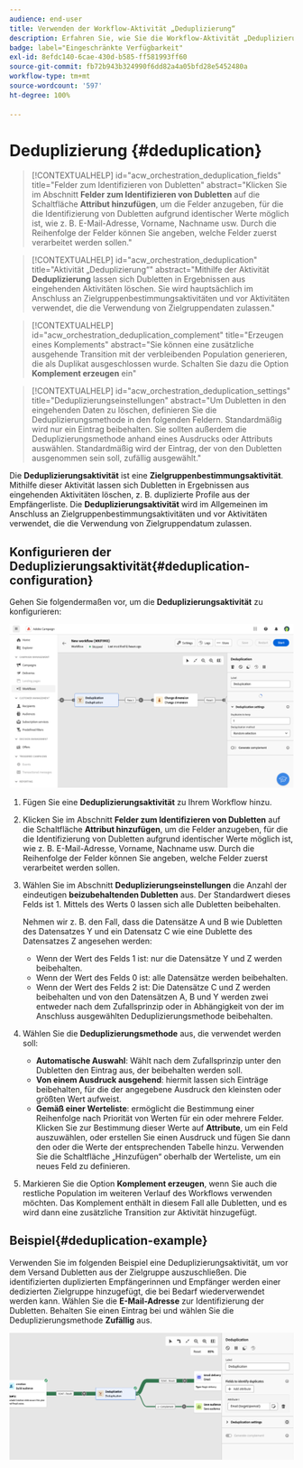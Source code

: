 ```yaml
---
audience: end-user
title: Verwenden der Workflow-Aktivität „Deduplizierung“
description: Erfahren Sie, wie Sie die Workflow-Aktivität „Deduplizierung“ verwenden.
badge: label="Eingeschränkte Verfügbarkeit"
exl-id: 8efdc140-6cae-430d-b585-ff581993ff60
source-git-commit: fb72b943b324990f6dd82a4a05bfd28e5452480a
workflow-type: tm+mt
source-wordcount: '597'
ht-degree: 100%

---
```


# Deduplizierung {#deduplication}

>[!CONTEXTUALHELP]
>id="acw_orchestration_deduplication_fields"
>title="Felder zum Identifizieren von Dubletten"
>abstract="Klicken Sie im Abschnitt **Felder zum Identifizieren von Dubletten** auf die Schaltfläche **Attribut hinzufügen**, um die Felder anzugeben, für die die Identifizierung von Dubletten aufgrund identischer Werte möglich ist, wie z. B. E-Mail-Adresse, Vorname, Nachname usw. Durch die Reihenfolge der Felder können Sie angeben, welche Felder zuerst verarbeitet werden sollen."

>[!CONTEXTUALHELP]
>id="acw_orchestration_deduplication"
>title="Aktivität „Deduplizierung“"
>abstract="Mithilfe der Aktivität **Deduplizierung** lassen sich Dubletten in Ergebnissen aus eingehenden Aktivitäten löschen. Sie wird hauptsächlich im Anschluss an Zielgruppenbestimmungsaktivitäten und vor Aktivitäten verwendet, die die Verwendung von Zielgruppendaten zulassen."

>[!CONTEXTUALHELP]
>id="acw_orchestration_deduplication_complement"
>title="Erzeugen eines Komplements"
>abstract="Sie können eine zusätzliche ausgehende Transition mit der verbleibenden Population generieren, die als Duplikat ausgeschlossen wurde. Schalten Sie dazu die Option **Komplement erzeugen** ein"

>[!CONTEXTUALHELP]
>id="acw_orchestration_deduplication_settings"
>title="Deduplizierungseinstellungen"
>abstract="Um Dubletten in den eingehenden Daten zu löschen, definieren Sie die Deduplizierungsmethode in den folgenden Feldern. Standardmäßig wird nur ein Eintrag beibehalten. Sie sollten außerdem die Deduplizierungsmethode anhand eines Ausdrucks oder Attributs auswählen. Standardmäßig wird der Eintrag, der von den Dubletten ausgenommen sein soll, zufällig ausgewählt."

Die **Deduplizierungsaktivität** ist eine **Zielgruppenbestimmungsaktivität**. Mithilfe dieser Aktivität lassen sich Dubletten in Ergebnissen aus eingehenden Aktivitäten löschen, z. B. duplizierte Profile aus der Empfängerliste. Die **Deduplizierungsaktivität** wird im Allgemeinen im Anschluss an Zielgruppenbestimmungsaktivitäten und vor Aktivitäten verwendet, die die Verwendung von Zielgruppendatum zulassen.

## Konfigurieren der Deduplizierungsaktivität{#deduplication-configuration}

Gehen Sie folgendermaßen vor, um die **Deduplizierungsaktivität** zu konfigurieren:

![](../assets/workflow-deduplication.png)

1. Fügen Sie eine **Deduplizierungsaktivität** zu Ihrem Workflow hinzu.

1. Klicken Sie im Abschnitt **Felder zum Identifizieren von Dubletten** auf die Schaltfläche **Attribut hinzufügen**, um die Felder anzugeben, für die die Identifizierung von Dubletten aufgrund identischer Werte möglich ist, wie z. B. E-Mail-Adresse, Vorname, Nachname usw. Durch die Reihenfolge der Felder können Sie angeben, welche Felder zuerst verarbeitet werden sollen.

1. Wählen Sie im Abschnitt **Deduplizierungseinstellungen** die Anzahl der eindeutigen **beizubehaltenden Dubletten** aus. Der Standardwert dieses Felds ist 1. Mittels des Werts 0 lassen sich alle Dubletten beibehalten.

   Nehmen wir z. B. den Fall, dass die Datensätze A und B wie Dubletten des Datensatzes Y und ein Datensatz C wie eine Dublette des Datensatzes Z angesehen werden:

   * Wenn der Wert des Felds 1 ist: nur die Datensätze Y und Z werden beibehalten.
   * Wenn der Wert des Felds 0 ist: alle Datensätze werden beibehalten.
   * Wenn der Wert des Felds 2 ist: Die Datensätze C und Z werden beibehalten und von den Datensätzen A, B und Y werden zwei entweder nach dem Zufallsprinzip oder in Abhängigkeit von der im Anschluss ausgewählten Deduplizierungsmethode beibehalten.

1. Wählen Sie die **Deduplizierungsmethode** aus, die verwendet werden soll:

   * **Automatische Auswahl**: Wählt nach dem Zufallsprinzip unter den Dubletten den Eintrag aus, der beibehalten werden soll.
   * **Von einem Ausdruck ausgehend**: hiermit lassen sich Einträge beibehalten, für die der angegebene Ausdruck den kleinsten oder größten Wert aufweist.
   * **Gemäß einer Werteliste**: ermöglicht die Bestimmung einer Reihenfolge nach Priorität von Werten für ein oder mehrere Felder. Klicken Sie zur Bestimmung dieser Werte auf **Attribute**, um ein Feld auszuwählen, oder erstellen Sie einen Ausdruck und fügen Sie dann den oder die Werte der entsprechenden Tabelle hinzu. Verwenden Sie die Schaltfläche „Hinzufügen“ oberhalb der Werteliste, um ein neues Feld zu definieren.

1. Markieren Sie die Option **Komplement erzeugen**, wenn Sie auch die restliche Population im weiteren Verlauf des Workflows verwenden möchten. Das Komplement enthält in diesem Fall alle Dubletten, und es wird dann eine zusätzliche Transition zur Aktivität hinzugefügt.

## Beispiel{#deduplication-example}

Verwenden Sie im folgenden Beispiel eine Deduplizierungsaktivität, um vor dem Versand Dubletten aus der Zielgruppe auszuschließen. Die identifizierten duplizierten Empfängerinnen und Empfänger werden einer dedizierten Zielgruppe hinzugefügt, die bei Bedarf wiederverwendet werden kann. Wählen Sie die **E-Mail-Adresse** zur Identifizierung der Dubletten. Behalten Sie einen Eintrag bei und wählen Sie die Deduplizierungsmethode **Zufällig** aus.

![](../assets/workflow-deduplication-example.png)

